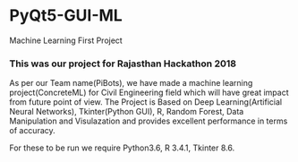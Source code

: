 # PyQt5-GUI-ML
Machine Learning First Project

### This was our project for Rajasthan Hackathon 2018 
As per our Team name(PiBots), we have made a machine learning project(ConcreteML) for Civil Engineering field which will have great impact from future point of view. The Project is Based on Deep Learning(Artificial Neural Networks), Tkinter(Python GUI), R, Random Forest, Data Manipulation and Visulazation and provides excellent performance in terms of accuracy.

For these to be run we require Python3.6, R 3.4.1, Tkinter 8.6.
